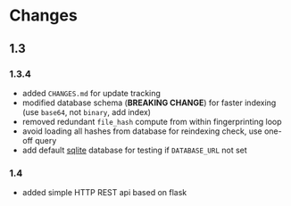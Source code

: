 # Changes

## 1.3

### 1.3.4
* added `CHANGES.md` for update tracking
* modified database schema (**BREAKING CHANGE**) for faster indexing (use `base64`, not `binary`, add index)
* removed redundant `file_hash` compute from within fingerprinting loop
* avoid loading all hashes from database for reindexing check, use one-off query
* add default [sqlite](https://sqlite.org/) database for testing if `DATABASE_URL` not set

### 1.4
* added simple HTTP REST api based on flask

